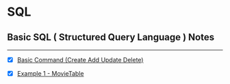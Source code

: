 # SQL
## Basic SQL (  Structured Query Language ) Notes
---
- [x] [Basic Command (Create Add Update Delete)](./topics/basic.commands.md)

- [x] [Example 1 - MovieTable](./topics/example.movietable.md)
